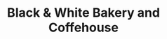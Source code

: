 ---
title: "Black & White Bakery and Coffehouse"
url: /bergisch-gladbach/black-und-white-bakery-and-coffehouse/
---